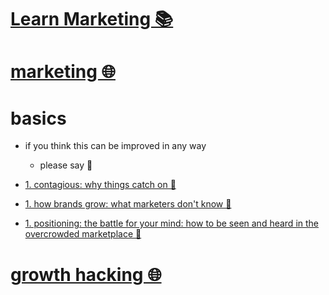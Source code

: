 # [Learn Marketing 📚](https://my.mindnode.com/Wm2fSqKWEJyyZ3LYZsgy2x6Yb8te49t968qqypUs)


# [marketing 🌐](http://www.wikiwand.com/en/Marketing)


# basics

- if you think this can be improved in any way  
	- please say 💙


- [1. contagious: why things catch on 📕](https://www.goodreads.com/book/show/15801967-contagious)

- [1. how brands grow: what marketers don't know 📕](https://www.goodreads.com/book/show/9128288-how-brands-grow)

- [1. positioning: the battle for your mind: how to be seen and heard in the overcrowded marketplace 📕](https://www.goodreads.com/book/show/760025.Positioning)


# [growth hacking 🌐](http://www.wikiwand.com/en/Growth_hacking)

